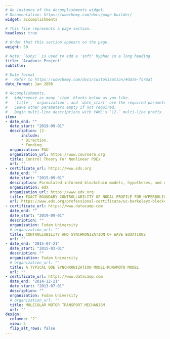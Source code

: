```yaml
---
# An instance of the Accomplishments widget.
# Documentation: https://wowchemy.com/docs/page-builder/
widget: accomplishments

# This file represents a page section.
headless: true

# Order that this section appears on the page.
weight: 50

# Note: `&shy;` is used to add a 'soft' hyphen in a long heading.
title: 'Academic Project'
subtitle:  

# Date format
#   Refer to https://wowchemy.com/docs/customization/#date-format
date_format: Jan 2006

# Accomplishments.
#   Add/remove as many `item` blocks below as you like.
#   `title`, `organization`, and `date_start` are the required parameters.
#   Leave other parameters empty if not required.
#   Begin multi-line descriptions with YAML's `|2-` multi-line prefix.
item:
- date_end: ""
  date_start: "2019-09-01"
  description: |2-
       include:
       * Direction.
       * Funding.
  organization: FAU
  organization_url: https://www.coursera.org
  title: Control Theory For Nonlinear PDEs
  url: ""
- certificate_url: https://www.edx.org
  date_end: ""
  date_start: "2015-09-01"
  description: Formulated informed blockchain models, hypotheses, and use cases.
  organization: edX
  organization_url: https://www.edx.org
  title: EXACT BOUNDARY CONTROLLABILITY OF NODAL PROFILE FOR HYPERBOLIC SYSTEMS
  url: https://www.edx.org/professional-certificate/uc-berkeleyx-blockchain-fundamentals
- certificate_url: https://www.datacamp.com
  date_end: ""
  date_start: "2019-09-01"
  description: ""
  organization: Fudan University
  # organization_url: ""
  title: CONTROLLABILITY AND SYNCHRONIZATION OF WAVE EQUATIONS
  url: ""
- date_end: "2015-07-21"
  date_start: "2015-03-01"
  description: ""
  organization: Fudan University
  # organization_url: ""
  title: A TYPICAL ODE SYNCHRONIZATION MODEL-KURAMOTO MODEL
  url: ""
- certificate_url: https://www.datacamp.com
  date_end: "2014-12-21"
  date_start: "2013-07-01"
  description: ""
  organization: Fudan University
  # organization_url: ""
  title: MOLECULAR MOTOR TRANSPORT MECHANISM
  url: ""
design:
  columns: ‘2’ 
  view: 3
  flip_alt_rows: false
---
```

